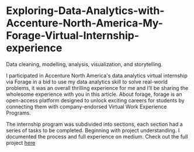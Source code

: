 # Exploring-Data-Analytics-with-Accenture-North-America-My-Forage-Virtual-Internship-experience
Data cleaning, modelling, analysis, visualization, and storytelling.

I participated in Accenture North America's data analytics virtual internship via Forage in a bid to use my data analytics skill to solve real-world problems, it was an overall thrilling experience for me and I’ll be sharing the wholesome experience with you in this article. About forage, forage is an open-access platform designed to unlock exciting careers for students by connecting them with company-endorsed Virtual Work Experience Programs.

The internship program was subdivided into sections, each section had a series of tasks to be completed. Beginning with project understanding.
I documented the process and full experience on medium. Check out the full project [here](https://medium.com/@Bukola-Ogunjimi/data-analysis-and-visualization-analyzing-social-buzzs-data-for-accenture-north-america-virtual-d5f4014e365b)
